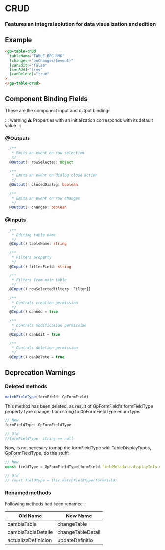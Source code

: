 # CRUD

### Features an integral solution for data visualization and edition

## Example

```html
<gp-table-crud
  tableName="TABLE_BPG_RMK"
  (changes)="onChanges($event)"
  [canEdit]="false"
  [canAdd]="true"
  [canDelete]="true"
>
</gp-table-crud>
```

## Component Binding Fields

These are the component input and output bindings

::: warning 
⚠️ Properties with an initialization corresponds with its default value 
::: 

### @Outputs

```typescript
  /**
   * Emits an event on row selection
   */
  @Output() rowSelected: Object
```

```typescript
  /**
   * Emits an event on dialog close action
   */
  @Output() closedDialog: boolean
```

```typescript
  /**
   * Emits an event on row changes
   */
  @Output() changes: boolean
```

### @Inputs

```typescript
  /**
   * Editing table name
   */
  @Input() tableName: string
```

```typescript
  /**
   * Filters property
   */
  @Input() filterField: string
```

```typescript
  /**
   * Filters from main table
   */
  @Input() rowSelectedFilters: Filter[]
```

```typescript
  /**
   * Controls creation permission
   */
  @Input() canAdd = true
```

```typescript
  /**
   * Controls modification permission
   */
  @Input() canEdit = true
```

```typescript
  /**
   * Controls deletion permission
   */
  @Input() canDelete = true
```
## Deprecation Warnings

### Deleted methods

```ts
matchFieldType(formField: GpFormField)
```
This method has been deleted, as result of GpFormField's  formFieldType property type change, from string to GpFormFieldType enum type.
```ts
// New
formFieldType: GpFormFieldType

// Old
//formFieldType: string == null 
```


Now, is not necesary to map the formFieldType with TableDisplayTypes, GpFormFieldType, do this stuff: 
```ts
// New
const fieldType = GpFormFieldType[formField.fieldMetadata.displayInfo.displayType]

// Old
// const fieldType = this.matchFieldType(formField)
```

### Renamed methods

Following methods had been renamed: 

| Old Name | New Name |
|-------------|------------|
| cambiaTabla | changeTable |
| cambiaTablaDetalle | changeTableDetail |
| actualizaDefinicion | updateDefinitio |